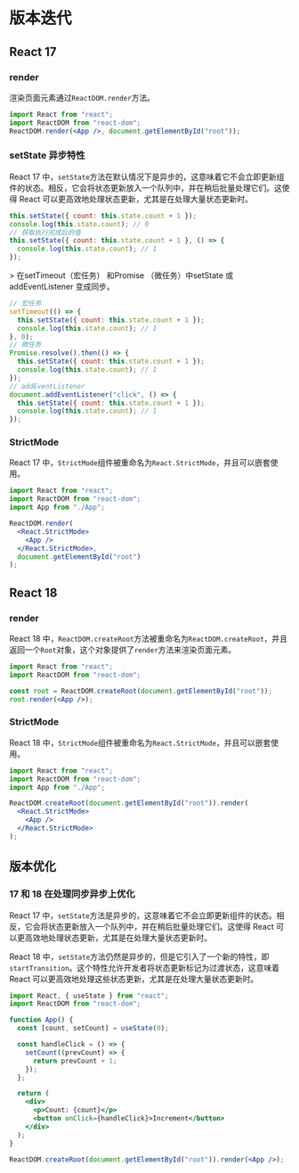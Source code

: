 # 版本迭代

## React 17

### render

渲染页面元素通过`ReactDOM.render`方法。

```jsx
import React from "react";
import ReactDOM from "react-dom";
ReactDOM.render(<App />, document.getElementById("root"));
```

### setState 异步特性

React 17 中，`setState`方法在默认情况下是异步的，这意味着它不会立即更新组件的状态。相反，它会将状态更新放入一个队列中，并在稍后批量处理它们。这使得 React 可以更高效地处理状态更新，尤其是在处理大量状态更新时。

```jsx
this.setState({ count: this.state.count + 1 });
console.log(this.state.count); // 0
// 获取执行完成后的值
this.setState({ count: this.state.count + 1 }, () => {
  console.log(this.state.count); // 1
});
```

<bqw>
> 在setTimeout（宏任务） 和Promise （微任务）中setState 或addEventListener 变成同步。

```jsx
// 宏任务
setTimeout(() => {
  this.setState({ count: this.state.count + 1 });
  console.log(this.state.count); // 1
}, 0);
// 微任务
Promise.resolve().then(() => {
  this.setState({ count: this.state.count + 1 });
  console.log(this.state.count); // 1
});
// addEventListener
document.addEventListener("click", () => {
  this.setState({ count: this.state.count + 1 });
  console.log(this.state.count); // 1
});
```

</bqw>

### StrictMode

React 17 中，`StrictMode`组件被重命名为`React.StrictMode`，并且可以嵌套使用。

```jsx
import React from "react";
import ReactDOM from "react-dom";
import App from "./App";

ReactDOM.render(
  <React.StrictMode>
    <App />
  </React.StrictMode>,
  document.getElementById("root")
);
```

## React 18

### render

React 18 中，`ReactDOM.createRoot`方法被重命名为`ReactDOM.createRoot`，并且返回一个`Root`对象，这个对象提供了`render`方法来渲染页面元素。

```jsx
import React from "react";
import ReactDOM from "react-dom";

const root = ReactDOM.createRoot(document.getElementById("root"));
root.render(<App />);
```

### StrictMode

React 18 中，`StrictMode`组件被重命名为`React.StrictMode`，并且可以嵌套使用。

```jsx
import React from "react";
import ReactDOM from "react-dom";
import App from "./App";

ReactDOM.createRoot(document.getElementById("root")).render(
  <React.StrictMode>
    <App />
  </React.StrictMode>
);
```

## 版本优化

### 17 和 18 在处理同步异步上优化

React 17 中，`setState`方法是异步的，这意味着它不会立即更新组件的状态。相反，它会将状态更新放入一个队列中，并在稍后批量处理它们。这使得 React 可以更高效地处理状态更新，尤其是在处理大量状态更新时。

React 18 中，`setState`方法仍然是异步的，但是它引入了一个新的特性，即`startTransition`。这个特性允许开发者将状态更新标记为过渡状态，这意味着 React 可以更高效地处理这些状态更新，尤其是在处理大量状态更新时。

```jsx
import React, { useState } from "react";
import ReactDOM from "react-dom";

function App() {
  const [count, setCount] = useState(0);

  const handleClick = () => {
    setCount((prevCount) => {
      return prevCount + 1;
    });
  };

  return (
    <div>
      <p>Count: {count}</p>
      <button onClick={handleClick}>Increment</button>
    </div>
  );
}

ReactDOM.createRoot(document.getElementById("root")).render(<App />);
```
